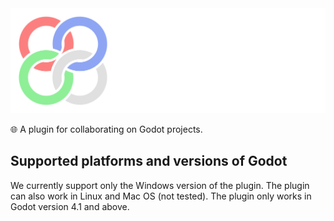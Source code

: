 <img src="icon-wide.png">

🌐 A plugin for collaborating on Godot projects.

## Supported platforms and versions of Godot

We currently support only the Windows version of the plugin. The plugin can also work in Linux and Mac OS (not tested). The plugin only works in Godot version 4.1 and above.
